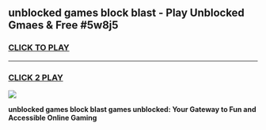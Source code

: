 
## unblocked games block blast - Play Unblocked Gmaes & Free #5w8j5
<h3>
<a href="https://premium.freeplayer.one?title=unblocked_games_block_blast&ref=03M">CLICK TO PLAY</a></h3>
<hr>

<h3>
<a href="https://premium.freeplayer.one?title=unblocked_games_block_blast&ref=03M">CLICK 2 PLAY</a>
  
</h3>

<a href="https://premium.freeplayer.one?title=unblocked_games_block_blast&ref=03M"><img src="https://clearcache.store/games.png"></a>


**unblocked games block blast games unblocked: Your Gateway to Fun and Accessible Online Gaming**
